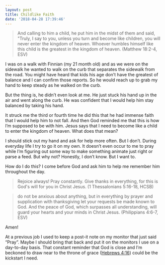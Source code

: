 ```yaml
---
layout: post
title: Childlike Faith
date: '2018-04-28 17:39:46'
---
```


> And calling to him a child, he put him in the midst of them and said, "Truly, I say to you, unless you turn and become like children, you will never enter the kingdom of heaven. Whoever humbles himself like this child is the greatest in the kingdom of heaven. (Matthew 18:2-4, ESV)

I was on a walk with Finnian (my 21 month old) and as we were on the sidewalk he wanted to walk on the curb that separates the sidewalk from the road. You might have heard that kids his age don’t have the greatest of balance and I can confirm those reports. So he would reach up to grab my hand to keep steady as he walked on the curb.

But the thing is, he didn’t even look at me. He just stuck his hand up in the air and went along the curb. He was confident that I would help him stay balanced by taking his hand.

It struck me the third or fourth time he did this that he had immense faith that I would help him to not fall. And then God reminded me that this is how I’m supposed to be with him. Jesus says that I need to become like a child to enter the kingdom of heaven. What does that mean?

I should stick out my hand and ask for help more often. But I don’t. During everyday life I try to go it on my own. It doesn’t even occur to me to pray while I’m figuring out some way to make something animate just right or parse a feed. But why not? Honestly, I don’t know. But I want to.

How do I do this? I come before God and ask him to help me remember him throughout the day.

> Rejoice always! Pray constantly. Give thanks in everything, for this is God's will for you in Christ Jesus. (1 Thessalonians 5:16-18, HCSB)

> do not be anxious about anything, but in everything by prayer and supplication with thanksgiving let your requests be made known to God. And the peace of God, which surpasses all understanding, will guard your hearts and your minds in Christ Jesus. (Philippians 4:6-7, ESV)

Amen!

At a previous job I used to keep a post-it note on my monitor that just said “Pray”. Maybe I should bring that back and put it on the monitors I use on a day-to-day basis. That constant reminder that God is close and I’m beckoned to draw near to the throne of grace ([Hebrews 4:16](https://www.bible.com/bible/72/HEB.4.hcsb)) could be the kickstart I need.
